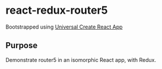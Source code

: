 # react-redux-router5
Bootstrapped using [Universal Create React App](https://github.com/leanjscom/universal-create-react-app)

## Purpose
Demonstrate router5 in an isomorphic React app, with Redux.
